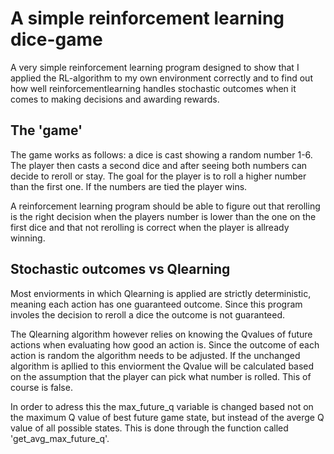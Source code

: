 # A simple reinforcement learning dice-game
A very simple reinforcement learning program designed to show that I applied the RL-algorithm to my own environment correctly 
and to find out how well reinforcementlearning handles stochastic outcomes when it comes to making decisions and awarding rewards.

## The 'game'
The game works as follows: a dice is cast showing a random number 1-6. The player then casts a second dice and after seeing both numbers can decide to reroll or stay. 
The goal for the player is to roll a higher number than the first one. If the numbers are tied the player wins.

A reinforcement learning program should be able to figure out that rerolling is the right decision when the players number is lower than the one on the first dice
and that not rerolling is correct when the player is allready winning.


## Stochastic outcomes vs Qlearning

Most enviorments in which Qlearning is applied are strictly deterministic, meaning each action has one guaranteed outcome. Since this program involes the decision to reroll a dice the outcome is not guaranteed. 

The Qlearning algorithm however relies on knowing the Qvalues of future actions when evaluating how good an action is. Since the outcome of each action is random the algorithm needs to be adjusted. 
If the unchanged algorithm is apllied to this enviorment the Qvalue will be calculated based on the assumption that the player can pick what number is rolled. This of course is false.

In order to adress this the max_future_q variable is changed based not on the maximum Q value of best future game state, but instead of the averge Q value of all possible states. This is done through the function called 'get_avg_max_future_q'.

